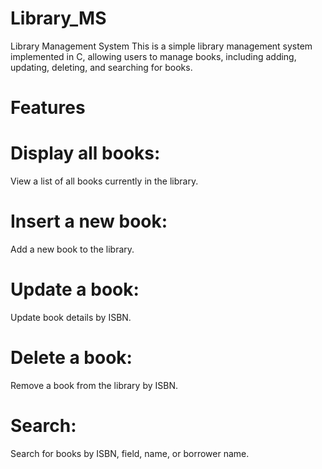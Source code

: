 # Library_MS
Library Management System This is a simple library management system implemented in C, allowing users to manage books, including adding, updating, deleting, and searching for books.
# Features
# Display all books:
View a list of all books currently in the library.

# Insert a new book:
Add a new book to the library.

# Update a book:
Update book details by ISBN.

# Delete a book:
Remove a book from the library by ISBN.

# Search:
Search for books by ISBN, field, name, or borrower name.
